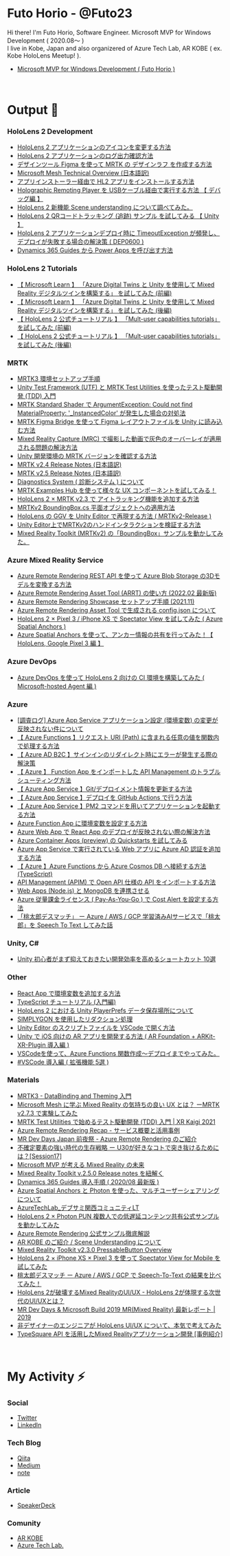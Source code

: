 # Futo Horio - @Futo23

Hi there! I'm Futo Horio, Software Engineer. Microsoft MVP for Windows Development ( 2020.08～ )<br/>
I live in Kobe, Japan and also organizered of Azure Tech Lab, AR KOBE ( ex. Kobe HoloLens Meetup! ).<br/>

- [Microsoft MVP for Windows Development ( Futo Horio )](https://mvp.microsoft.com/en-us/PublicProfile/5003868?fullName=Futo%20Horio)

<br/>

# Output 💬

### HoloLens 2 Development
- [HoloLens 2 アプリケーションのアイコンを変更する方法](https://qiita.com/Futo_Horio/items/abfc7e57747fdcc6d33b)
- [HoloLens 2 アプリケーションのログ出力確認方法](https://qiita.com/Futo_Horio/items/5a3b9c2ff61c37cb79ad)
- [デザインツール Figma を使って MRTK の デザインラフ を作成する方法](https://qiita.com/Futo_Horio/items/7dc53bc3006b319b2c66)
- [Microsoft Mesh Technical Overview (日本語訳)](https://qiita.com/Futo_Horio/items/3bb392cf97a3de0894e8)
- [アプリインストーラー経由で HL2 アプリをインストールする方法](https://qiita.com/Futo_Horio/items/dbc11c62c5948696c101)
- [Holographic Remoting Player を USBケーブル経由で実行する方法 【 デバッグ編 】](https://qiita.com/Futo_Horio/items/65cd827d2793ce8aacbb)
- [HoloLens 2 新機能 Scene understanding について調べてみた。](https://qiita.com/Futo_Horio/items/2759f9ca2b892709ab66)
- [HoloLens 2 QRコードトラッキング (追跡) サンプル を試してみる 【 Unity 】](https://qiita.com/Futo_Horio/items/83284b6732ce97150181)
- [HoloLens 2 アプリケーションデプロイ時に TimeoutException が頻発し、デプロイが失敗する場合の解決策 ( DEP0600 )](https://qiita.com/Futo_Horio/items/b1828d05c872d0b5be8f)
- [Dynamics 365 Guides から Power Apps を呼び出す方法](https://qiita.com/Futo_Horio/items/1c57c8d015a6645a45c2)


### HoloLens 2 Tutorials
- [【 Microsoft Learn 】 「Azure Digital Twins と Unity を使用して Mixed Reality デジタルツインを構築する」 を試してみた (前編)](https://qiita.com/Futo_Horio/items/4f28db08a12698248be9)
- [【 Microsoft Learn 】 「Azure Digital Twins と Unity を使用して Mixed Reality デジタルツインを構築する」 を試してみた (後編)](https://qiita.com/Futo_Horio/items/f63a00279d1c49ee44b8)
- [【  HoloLens 2 公式チュートリアル 】 「Mult-user capabilities tutorials」 を試してみた (前編)](https://qiita.com/Futo_Horio/items/d1b828db2aeadaa46288)
- [【  HoloLens 2 公式チュートリアル 】 「Mult-user capabilities tutorials」 を試してみた (後編)](https://qiita.com/Futo_Horio/items/ed9819889c9fe1aeb068)

### MRTK
- [MRTK3 環境セットアップ手順](https://qiita.com/Futo_Horio/items/ee879f1ea786f407caea)
- [Unity Test Framework (UTF) と MRTK Test Utilities を使ったテスト駆動開発 (TDD) 入門](https://qiita.com/Futo_Horio/items/97f4a1ef8dd679870efa)
- [MRTK Standard Shader で ArgumentException: Could not find MaterialProperty: '_InstancedColor' が発生した場合の対処法](https://qiita.com/Futo_Horio/items/6e28a2587c1af8ceb830)
- [MRTK Figma Bridge を使って Figma レイアウトファイルを Unity に読み込む方法](https://qiita.com/Futo_Horio/items/3672bb5c0a86c512fecb)
- [Mixed Reality Capture (MRC) で撮影した動画で灰色のオーバーレイが適用される問題の解決方法](https://qiita.com/Futo_Horio/items/37cbfa7f3b98f6ae790e)
- [Unity 開発環境の MRTK バージョンを確認する方法](https://qiita.com/Futo_Horio/items/0547442101d0d3e14765)
- [MRTK v2.4 Release Notes (日本語訳)](https://qiita.com/Futo_Horio/items/18919ca937f80d21ef45)
- [MRTK v2.5 Release Notes (日本語訳)](https://qiita.com/Futo_Horio/items/a5ce6e8135cb85363aaa)
- [Diagnostics System ( 診断システム ) について](https://qiita.com/Futo_Horio/items/0479adbfeb413847acba)
- [MRTK Examples Hub を使って様々な UX コンポーネントを試してみる！](https://qiita.com/Futo_Horio/items/3c8314b7e6851eeeb2a1)
- [HoloLens 2 × MRTK v2.3 で アイトラッキング機能を追加する方法](https://qiita.com/Futo_Horio/items/12b45d556c08880cdef2)
- [MRTKv2 BoundingBox.cs 平面オブジェクトへの適用方法](https://qiita.com/Futo_Horio/items/b90c38eba0aa0b4c28c8)
- [HoloLens の GGV を Unity Editor で再現する方法 ( MRTKv2-Release )](https://qiita.com/Futo_Horio/items/dfa750732005c8e78987)
- [Unity Editor上でMRTKv2のハンドインタラクションを検証する方法](https://qiita.com/Futo_Horio/items/3ecd404631301722b8aa)
- [Mixed Reality Toolkit (MRTKv2) の「BoundingBox」サンプルを動かしてみた。](https://qiita.com/Futo_Horio/items/2411071b3c3838e3f5c2)

### Azure Mixed Reality Service
- [Azure Remote Rendering REST API を使って Azure Blob Storage の3Dモデルを変換する方法](https://qiita.com/Futo_Horio/items/8714547ea7346f548cea)
- [Azure Remote Rendering Asset Tool (ARRT) の使い方 (2022.02 最新版)](https://qiita.com/Futo_Horio/items/31c42e458f4dbc1aa0c2)
- [Azure Remote Rendering Showcase セットアップ手順 (2021.11)](https://qiita.com/Futo_Horio/items/113a0e6ec3015bfd8e43)
- [Azure Remote Rendering Asset Tool で生成される config.json について](https://qiita.com/Futo_Horio/items/96810ca49afef60913d6)
- [HoloLens 2 × Pixel 3 / iPhone XS で Spectator View を試してみた ( Azure Spatial Anchors )](https://qiita.com/Futo_Horio/items/c8fe6b99f5bdc0dd72ac)
- [Azure Spatial Anchors を使って、アンカー情報の共有を行ってみた！【 HoloLens, Google Pixel 3 編 】](https://qiita.com/Futo_Horio/items/2b0991a88a6ca08cfb3b)

### Azure DevOps
- [Azure DevOps を使って HoloLens 2 向けの CI 環境を構築してみた ( Microsoft-hosted Agent 編 )](https://qiita.com/Futo_Horio/items/b2dfdfec3757d3558eea)

### Azure
- [[調査ログ] Azure App Service アプリケーション設定 (環境変数) の変更が反映されない件について](https://qiita.com/Futo_Horio/items/2220ffdb2d831b40ef2f)
- [【 Azure Functions 】リクエスト URI (Path) に含まれる任意の値を関数内で処理する方法](https://qiita.com/Futo_Horio/items/2471dbcfe2a47a335be6)
- [【 Azure AD B2C 】サインインのリダイレクト時にエラーが発生する際の解決策](https://qiita.com/Futo_Horio/items/14c3a9516e62ebd392e7)
- [【 Azure 】 Function App をインポートした API Management のトラブルシューティング方法](https://qiita.com/Futo_Horio/items/f39a5707abfe256bad22)
- [【 Azure App Service 】Git/デプロイメント情報を更新する方法](https://qiita.com/Futo_Horio/items/d0e2c8d84246e6df99b4)
- [【 Azure App Service 】デプロイを GitHub Actions で行う方法](https://qiita.com/Futo_Horio/items/cd39976604692d6de001)
- [【 Azure App Service 】PM2 コマンドを用いてアプリケーションを起動する方法](https://qiita.com/Futo_Horio/items/136cf596db74908e0fcf)
- [Azure Function App に環境変数を設定する方法](https://qiita.com/Futo_Horio/items/05c25063f7eabc859faa)
- [Azure Web App で React App のデプロイが反映されない際の解決方法](https://qiita.com/Futo_Horio/items/f28ab486a63ff8bfa71f)
- [Azure Container Apps (preview) の Quickstarts を試してみる](https://qiita.com/Futo_Horio/items/b04820a0dfa2b9b502c0)
- [Azure App Service で実行されている Web アプリに Azure AD 認証を追加する方法](https://qiita.com/Futo_Horio/items/5a5d58db6f7048838bd1)
- [【 Azure 】Azure Functions から Azure Cosmos DB へ接続する方法 (TypeScript)](https://qiita.com/Futo_Horio/items/f3fc7c06108dd2eae475)
- [API Management (APIM) で Open API 仕様の API をインポートする方法](https://qiita.com/Futo_Horio/items/cefc7a004763f5defc78)
- [Web Apps (Node.js) と MongoDB を連携させる](https://qiita.com/Futo_Horio/items/9864f979bed942775b25)
- [Azure 従量課金ライセンス ( Pay-As-You-Go ) で Cost Alert を設定する方法](https://qiita.com/Futo_Horio/items/3a14aa173df3afb5a50f)
- [「桃太郎デスマッチ」 ー Azure / AWS / GCP 学習済みAIサービスで「桃太郎」を Speech To Text してみた話](https://qiita.com/Futo_Horio/items/dc095a4a27e031d810da)

### Unity, C#
- [Unity 初心者がまず抑えておきたい開発効率を高めるショートカット 10選](https://qiita.com/Futo_Horio/items/1c06e15f0a06aa68a42c)

### Other
- [React App で環境変数を追加する方法](https://qiita.com/Futo_Horio/items/51598e57a89f8758b80e)
- [TypeScript チュートリアル (入門編)](https://qiita.com/Futo_Horio/items/de182639b7e4261c9606)
- [HoloLens 2 における Unity PlayerPrefs データ保存場所について](https://qiita.com/Futo_Horio/items/3c5aaf4e2e879def1054)
- [SIMPLYGON を使用したリダクション処理](https://qiita.com/Futo_Horio/items/d947e45e5c1525c9cddd)
- [Unity Editor のスクリプトファイルを VSCode で開く方法](https://qiita.com/Futo_Horio/items/c7874e7afaaf12b28d6f)
- [Unity で iOS 向けの AR アプリを開発する方法 ( AR Foundation + ARKit-XR-Plugin 導入編 )](https://qiita.com/Futo_Horio/items/63d21f0e3db55052899d)
- [VSCodeを使って、Azure Functions 関数作成～デプロイまでやってみた。](https://qiita.com/Futo_Horio/items/dd36e0ed7d674f3f226f)
- [#VSCode 導入編 ( 拡張機能 5選 )](https://qiita.com/Futo_Horio/items/084c8a04f81c42d213b4)

### Materials
- [MRTK3 - DataBinding and Theming 入門](https://speakerdeck.com/futo23/mrtk3-databinding-and-theming-ru-men)
- [Microsoft Mesh に学ぶ Mixed Reality の気持ちの良い UX とは？ ーMRTK v2.7.3 で実験してみた](https://speakerdeck.com/futo23/microsoft-mesh-nixue-bu-mixed-reality-falseqi-chi-tifalseliang-i-ux-toha-mrtk-v2-dot-7-3-deshi-yan-sitemita)
- [MRTK Test Utilities で始めるテスト駆動開発 (TDD) 入門 | XR Kaigi 2021](https://speakerdeck.com/futo23/mrtk-test-utilities-deshi-merutesutoqu-dong-kai-fa-tdd-ru-men-xr-kaigi-2021)
- [Azure Remote Rendering Recap - サービス概要と活用事例](https://speakerdeck.com/futo23/azure-remote-rendering-recap-sabisugai-yao-tohuo-yong-shi-li)
- [MR Dev Days Japan 前夜祭 - Azure Remote Rendering のご紹介](https://speakerdeck.com/futo23/mr-dev-days-japan-qian-ye-ji-azure-remote-rendering-falsegoshao-jie)
- [不確定要素の強い時代の生存戦略 ー U30が好きなコトで突き抜けるためには？[Session17]](https://speakerdeck.com/futo23/bu-que-ding-yao-su-falseqiang-ishi-dai-falsesheng-cun-zhan-lue-u30gahao-kinakotodetu-kiba-kerutameniha-session17)
- [Microsoft MVP が考える Mixed Reality の未来](https://speakerdeck.com/futo23/microsoft-mvp-gakao-eru-mixed-reality-falsewei-lai)
- [Mixed Reality Toolkit v.2.5.0 Release notes を紐解く](https://speakerdeck.com/futo23/mixed-reality-toolkit-v-dot-2-5-dot-0-release-notes-woniu-jie-ku)
- [Dynamics 365 Guides 導入手順 ( 2020/08 最新版 )](https://speakerdeck.com/futo23/08-zui-xin-ban)
- [Azure Spatial Anchors と Photon を使った、マルチユーザーシェアリングについて](https://speakerdeck.com/futo23/azure-spatial-anchors-to-photon-woshi-tuta-marutiyuzasiearingunituite)
- [ AzureTechLab_デブサミ関西コミュニティLT](https://speakerdeck.com/futo23/azuretechlab-debusamiguan-xi-komiyuniteilt)
- [HoloLens 2 × Photon PUN 複数人での低遅延コンテンツ共有公式サンプルを動かしてみた](https://speakerdeck.com/futo23/hololens-2-x-photon-pun-fu-shu-ren-defalsedi-chi-yan-kontentugong-you-gong-shi-sanpuruwodong-kasitemita)
- [Azure Remote Rendering 公式サンプル徹底解説](https://speakerdeck.com/futo23/azure-remote-rendering-gong-shi-sanpuruche-di-jie-shuo)
- [AR KOBE のご紹介 / Scene Understanding について](https://speakerdeck.com/futo23/scene-understanding-nituite)
- [Mixed Reality Toolkit v2.3.0 PressableButton Overview](https://speakerdeck.com/futo23/mixed-reality-toolkit-v2-dot-3-0-pressablebutton-overview)
- [HoloLens 2 × iPhone XS × Pixel 3 を使って Spectator View for Mobile を試してみた](https://speakerdeck.com/futo23/hololens-2-x-iphone-xs-x-pixel-3-woshi-tute-spectator-view-for-mobile-woshi-sitemita)
- [桃太郎デスマッチ ー Azure / AWS / GCP で Speech-To-Text の結果を比べてみた！](https://speakerdeck.com/futo23/gcp-de-speech-to-text-falsejie-guo-wobi-betemita)
- [HoloLens 2が破壊するMixed RealityのUI/UX - HoloLens 2が体現する次世代のUI/UXとは？](https://speakerdeck.com/futo23/uxtoha)
- [MR Dev Days & Microsoft Build 2019 MR(Mixed Reality) 最新レポート | 2019](https://speakerdeck.com/futo23/mr-dev-days-and-microsoft-build-2019-mr-mixed-reality-zui-xin-repoto)
- [非デザイナーのエンジニアが HoloLens UI/UX について、本気で考えてみた](https://speakerdeck.com/futo23/ux-nituite-ben-qi-dekao-etemita)
- [TypeSquare API を活用したMixed Realityアプリケーション開発 [事例紹介]](https://speakerdeck.com/futo23/typesquare-apiwohuo-yong-sitamixed-realityapurikesiyonkai-fa-shi-li-shao-jie)

<br/>

# My Activity ⚡
### Social
- [Twitter](https://twitter.com/Futo_Horio)
- [LinkedIn](https://www.linkedin.com/in/%E9%A2%A8%E4%BB%81-%E5%A0%80%E5%B0%BE-4b273312a/)

### Tech Blog
- [Qiita](https://qiita.com/Futo_Horio)
- [Medium](https://medium.com/@kdlhorio)
- [note](https://note.com/futo23)

### Article
- [SpeakerDeck](https://speakerdeck.com/futo23)

### Comunity
- [AR KOBE](https://arkobe.connpass.com/)
- [Azure Tech Lab.](https://azure-tech-love.connpass.com/)



<br/>

<!--
**Futo23/Futo23** is a ✨ _special_ ✨ repository because its `README.md` (this file) appears on your GitHub profile.

Here are some ideas to get you started:

- 🔭 I’m currently working on ...
- 🌱 I’m currently learning ...
- 👯 I’m looking to collaborate on ...
- 🤔 I’m looking for help with ...
- 💬 Ask me about ...
- 📫 How to reach me: ...
- 😄 Pronouns: ...
- ⚡ Fun fact: ...
-->
